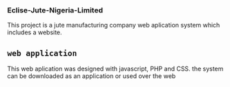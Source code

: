 ### Eclise-Jute-Nigeria-Limited
This project is a jute manufacturing company web aplication system which includes a website.

## `web application`
This web aplication was designed with javascript, PHP and CSS.
the system can be downloaded as an application or used over the web

